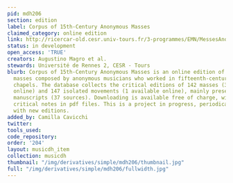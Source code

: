 ```yaml
---
pid: mdh206
section: edition
label: Corpus of 15th-Century Anonymous Masses
claimed_category: online edition
link: http://ricercar-old.cesr.univ-tours.fr/3-programmes/EMN/MessesAnonymes/
status: in development
open_access: 'TRUE'
creators: Augustino Magro et al.
stewards: Université de Rennes 2, CESR - Tours
blurb: Corpus of 15th-Century Anonymous Masses is an online edition of polyphonic
  masses composed by anonymous musicians who worked in fifteenth-century European
  chapels. The database collects the critical editions of 142 masses (30 available
  online) and 147 isolated movements (1 available online), mainly preserved in Italian
  manuscripts (37 sources). Downloading is available free of charge, with scores and
  critical notes in pdf files. This is a project in progress, periodically enriched
  with new editions.
added_by: Camilla Cavicchi
twitter:
tools_used:
code_repository:
order: '204'
layout: musicdh_item
collection: musicdh
thumbnail: "/img/derivatives/simple/mdh206/thumbnail.jpg"
full: "/img/derivatives/simple/mdh206/fullwidth.jpg"
---
```

